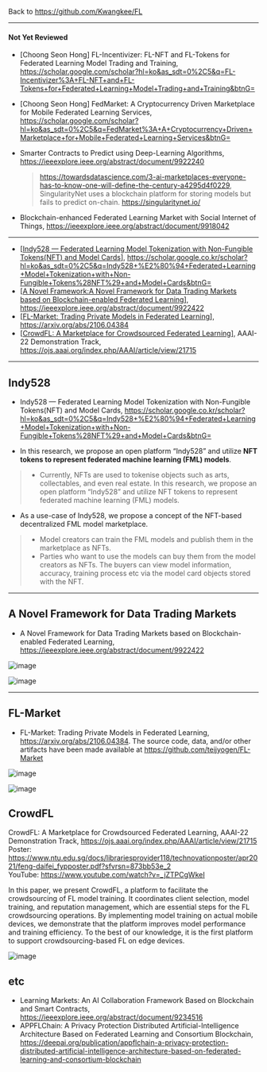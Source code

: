 Back to https://github.com/Kwangkee/FL
***

#### Not Yet Reviewed

- [Choong Seon Hong] FL-Incentivizer: FL-NFT and FL-Tokens for Federated Learning Model Trading and Training, https://scholar.google.com/scholar?hl=ko&as_sdt=0%2C5&q=FL-Incentivizer%3A+FL-NFT+and+FL-Tokens+for+Federated+Learning+Model+Trading+and+Training&btnG=
- [Choong Seon Hong] FedMarket: A Cryptocurrency Driven Marketplace for Mobile Federated Learning Services, https://scholar.google.com/scholar?hl=ko&as_sdt=0%2C5&q=FedMarket%3A+A+Cryptocurrency+Driven+Marketplace+for+Mobile+Federated+Learning+Services&btnG=

- Smarter Contracts to Predict using Deep-Learning Algorithms, https://ieeexplore.ieee.org/abstract/document/9922240
  >https://towardsdatascience.com/3-ai-marketplaces-everyone-has-to-know-one-will-define-the-century-a4295d4f0229, SingularityNet uses a blockchain platform for storing models but fails to predict on-chain. https://singularitynet.io/
- Blockchain-enhanced Federated Learning Market with Social Internet of Things, https://ieeexplore.ieee.org/abstract/document/9918042

***

- [[Indy528 — Federated Learning Model Tokenization with Non-Fungible Tokens(NFT) and Model Cards](https://github.com/Kwangkee/FL/blob/main/FL@Market.md#indy528)], https://scholar.google.co.kr/scholar?hl=ko&as_sdt=0%2C5&q=Indy528+%E2%80%94+Federated+Learning+Model+Tokenization+with+Non-Fungible+Tokens%28NFT%29+and+Model+Cards&btnG=
- [[A Novel Framework:A Novel Framework for Data Trading Markets based on Blockchain-enabled Federated Learning](https://github.com/Kwangkee/FL/blob/main/FL@Market.md#a-novel-framework-for-data-trading-markets)], https://ieeexplore.ieee.org/abstract/document/9922422
- [[FL-Market: Trading Private Models in Federated Learning](https://github.com/Kwangkee/FL/blob/main/FL%40Market.md#fl-market)], https://arxiv.org/abs/2106.04384
- [[CrowdFL: A Marketplace for Crowdsourced Federated Learning](https://github.com/Kwangkee/FL/blob/main/FL@Market.md#crowdfl)], AAAI-22 Demonstration Track, https://ojs.aaai.org/index.php/AAAI/article/view/21715   


***   
## Indy528
- Indy528 — Federated Learning Model Tokenization with Non-Fungible Tokens(NFT) and Model Cards, https://scholar.google.co.kr/scholar?hl=ko&as_sdt=0%2C5&q=Indy528+%E2%80%94+Federated+Learning+Model+Tokenization+with+Non-Fungible+Tokens%28NFT%29+and+Model+Cards&btnG=

- In this research, we propose an open platform “Indy528” and utilize **NFT tokens to represent federated machine learning (FML) models**. 
>- Currently, NFTs are used to tokenise objects such as arts, collectables, and even real estate. In this research, we propose an open platform “Indy528” and utilize NFT tokens to represent federated machine learning (FML) models.

- As a use-case of Indy528, we propose a concept of the NFT-based decentralized FML model marketplace. 
>- Model creators can train the FML models and publish them in the marketplace as NFTs. 
>- Parties who want to use the models can buy them from the model creators as NFTs. The buyers can view model information, accuracy, training process etc via the model card objects stored with the NFT. 

***   
## A Novel Framework for Data Trading Markets
- A Novel Framework for Data Trading Markets based on Blockchain-enabled Federated Learning, https://ieeexplore.ieee.org/abstract/document/9922422

![image](https://user-images.githubusercontent.com/109835677/203696213-a00c13c8-b458-4da5-bb4f-b5d4db76f756.png)

![image](https://user-images.githubusercontent.com/109835677/203696136-0e9aa748-85a4-490a-991e-4665f0fd7bcc.png)


***   
## FL-Market
- FL-Market: Trading Private Models in Federated Learning, https://arxiv.org/abs/2106.04384. The source code, data, and/or other artifacts have been made available at https://github.com/teijyogen/FL-Market 

![image](https://user-images.githubusercontent.com/109835677/186577059-550d5e74-6dcc-48f9-b668-46db84a2d41a.png)

![image](https://user-images.githubusercontent.com/109835677/186577117-19fbab86-744d-4838-a0cd-5685254cedc9.png)


## CrowdFL
CrowdFL: A Marketplace for Crowdsourced Federated Learning, AAAI-22 Demonstration Track, https://ojs.aaai.org/index.php/AAAI/article/view/21715   
Poster: https://www.ntu.edu.sg/docs/librariesprovider118/technovationposter/apr2021/feng-daifei_fypposter.pdf?sfvrsn=873bb53e_2  
YouTube: https://www.youtube.com/watch?v=_jZTPCgWkeI  

In this paper, we present CrowdFL, a platform to facilitate the crowdsourcing of FL model training. It coordinates client selection, model training, and reputation management, which are essential steps for the FL crowdsourcing operations. By implementing model training on actual mobile devices, we demonstrate that the platform improves model performance and training efficiency. To the best of our knowledge, it is the first platform to support crowdsourcing-based FL on edge devices.

![image](https://user-images.githubusercontent.com/109835677/203695212-092a8865-d15e-4a47-abd1-c2bfebddbe06.png)


## etc 

- Learning Markets: An AI Collaboration Framework Based on Blockchain and Smart Contracts, https://ieeexplore.ieee.org/abstract/document/9234516 
- APPFLChain: A Privacy Protection Distributed Artificial-Intelligence Architecture Based on Federated Learning and Consortium Blockchain, https://deepai.org/publication/appflchain-a-privacy-protection-distributed-artificial-intelligence-architecture-based-on-federated-learning-and-consortium-blockchain 
